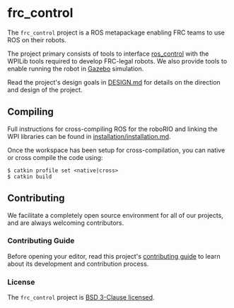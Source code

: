 # frc_control

The `frc_control` project is a ROS metapackage enabling FRC teams to use ROS on their robots.

The project primary consists of tools to interface [ros_control](http://wiki.ros.org/ros_control) with the WPILib tools required to develop FRC-legal robots.
We also provide tools to enable running the robot in [Gazebo](http://gazebosim.org/) simulation.

Read the project's design goals in [DESIGN.md](https://github.com/uwreact/frc_control/blob/kinetic-devel/DESIGN.md) for details on the direction and design of the project.

## Compiling

Full instructions for cross-compiling ROS for the roboRIO and linking the WPI libraries can be found in [installation/installation.md](https://github.com/uwreact/frc_control/blob/kinetic-devel/installation/installation.md).

Once the workspace has been setup for cross-compilation, you can native or cross compile the code using:

    $ catkin profile set <native|cross>
    $ catkin build

## Contributing

We facilitate a completely open source environment for all of our projects, and are always welcoming contributors.

### Contributing Guide

Before opening your editor, read this project's [contributing guide](https://github.com/uwreact/frc_control/blob/kinetic-devel/CONTRIBUTING.md) to learn about its development and contribution process.

### License

The `frc_control` project is [BSD 3-Clause licensed](https://github.com/uwreact/frc_control/blob/kinetic-devel/LICENSE).
